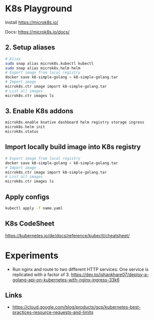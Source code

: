 # K8s Playground

Install https://microk8s.io/

Docs: https://microk8s.io/docs/

## 2. Setup aliases

```bash
# Alias
sudo snap alias microk8s.kubectl kubectl
sudo snap alias microk8s.helm helm
# Export image from local registry
docker save k8-simple-golang > k8-simple-golang.tar
# Import image
microk8s.ctr image import k8-simple-golang.tar
# List all images
microk8s.ctr images ls
```

## 3. Enable K8s addons

```bash
microk8s.enable knative dashboard helm registry storage ingress
microk8s.helm init
microk8s.status
```

## Import locally build image into K8s registry

```bash
# Export image from local registry
docker save k8-simple-golang > k8-simple-golang.tar
# Import image
microk8s.ctr image import k8-simple-golang.tar
# List all images
microk8s.ctr images ls
```

## Apply configs

```bash
kubectl apply -f name.yaml
```

## K8s CodeSheet

https://kubernetes.io/de/docs/reference/kubectl/cheatsheet/

# Experiments

- Run nginx and route to two different HTTP services: One service is replicated with a factor of 3. https://dev.to/ishankhare07/deploy-a-golang-api-on-kubernetes-with-nginx-ingress-33k6

## Links

- https://cloud.google.com/blog/products/gcp/kubernetes-best-practices-resource-requests-and-limits
